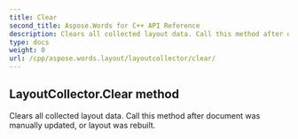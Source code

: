 ```yaml
---
title: Clear
second_title: Aspose.Words for C++ API Reference
description: Clears all collected layout data. Call this method after document was manually updated, or layout was rebuilt. 
type: docs
weight: 0
url: /cpp/aspose.words.layout/layoutcollector/clear/
---
```

## LayoutCollector.Clear method


Clears all collected layout data. Call this method after document was manually updated, or layout was rebuilt. 

